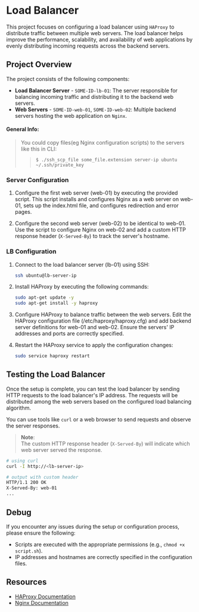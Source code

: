 # Load Balancer

This project focuses on configuring a load balancer using `HAProxy` to distribute traffic between multiple web servers. The load balancer helps improve the performance, scalability, and availability of web applications by evenly distributing incoming requests across the backend servers.

## Project Overview

The project consists of the following components:

- **Load Balancer Server** - `SOME-ID-lb-01`: The server responsible for balancing incoming traffic and distributing it to the backend web servers.
- **Web Servers** - `SOME-ID-web-01`, `SOME-ID-web-02`: Multiple backend servers hosting the web application on `Nginx`.

#### General Info:  
> You could copy files(eg Nginx configuration scripts) to the servers like this in CLI:  
>> `$ ./ssh_scp_file some_file.extension server-ip ubuntu ~/.ssh/private_key`

### Server Configuration

1. Configure the first web server (web-01) by executing the provided script. This script installs and configures Nginx as a web server on web-01, sets up the index.html file, and configures redirection and error pages.

2. Configure the second web server (web-02) to be identical to web-01. Use the script to configure Nginx on web-02 and add a custom HTTP response header (`X-Served-By`) to track the server's hostname.

### LB Configuration

1. Connect to the load balancer server (lb-01) using SSH:

   ```bash
   ssh ubuntu@lb-server-ip
   ```

2. Install HAProxy by executing the following commands:

   ```bash
   sudo apt-get update -y
   sudo apt-get install -y haproxy
   ```

3. Configure HAProxy to balance traffic between the web servers. Edit the HAProxy configuration file (/etc/haproxy/haproxy.cfg) and add backend server definitions for web-01 and web-02. Ensure the servers' IP addresses and ports are correctly specified.

4. Restart the HAProxy service to apply the configuration changes:

   ```bash
   sudo service haproxy restart
   ```

## Testing the Load Balancer

Once the setup is complete, you can test the load balancer by sending HTTP requests to the load balancer's IP address. The requests will be distributed among the web servers based on the configured load balancing algorithm.

You can use tools like `curl` or a web browser to send requests and observe the server responses.

> **Note**:  
> The custom HTTP response header (`X-Served-By`) will indicate which web server served the response.

```bash
# using curl
curl -I http://<lb-server-ip>

# output with custom header
HTTP/1.1 200 OK
X-Served-By: web-01
...
```

## Debug

If you encounter any issues during the setup or configuration process, please ensure the following:

- Scripts are executed with the appropriate permissions (e.g., `chmod +x script.sh`).
- IP addresses and hostnames are correctly specified in the configuration files.

## Resources

- [HAProxy Documentation](https://www.haproxy.org/documentation/)
- [Nginx Documentation](https://nginx.org/en/docs/)
